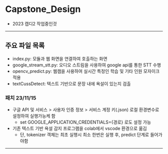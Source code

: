 # Capstone_Design
* 2023 캡디2 작업중인것
---
## 주요 파일 목록
* index.py: 모듈과 웹 화면을 연결하여 호출하는 화면
* google_stream_stt.py: 오디오 스트림을 사용하여 google api를 통한 STT 수행
* opencv_predict.py: 웹캠을 사용하여 실시간 특정인 학습 및 기타 인원 모자이크 적용
* textCussDetect: 텍스트 기반으로 문장 내에 욕설이 있는지 검출

### 패치 23/11/15
* 구글 API 및 서비스 > 사용자 인증 정보 > 서비스 계정 키(.json) 로컬 환경변수로 설정하여 실행가능케 함
  * set GOOGLE_APPLICATION_CREDENTIALS={경로} 로도 설정 가능
* 기존 텍스트 기반 욕설 감지 프로그램을 colab에서 vscode 환경으로 옮김
  * 단, tokenizer 객체는 최초 실행시 최소 한번은 실행 후, predict 단계로 들어가야함
---
